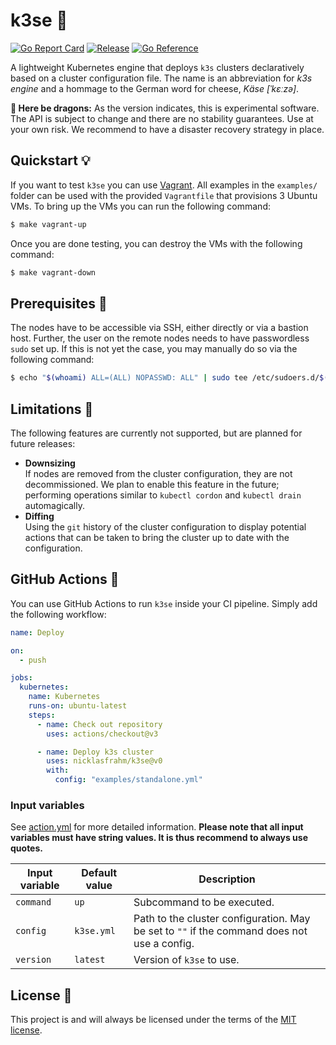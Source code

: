 # k3se 🧀

[![Go Report Card](https://goreportcard.com/badge/github.com/nicklasfrahm/k3se?style=flat-square)](https://goreportcard.com/report/github.com/nicklasfrahm/k3se)
[![Release](https://img.shields.io/github/release/nicklasfrahm/k3se.svg?style=flat-square)](https://github.com/nicklasfrahm/k3se/releases/latest)
[![Go Reference](https://img.shields.io/badge/Go-reference-informational.svg?style=flat-square)](https://pkg.go.dev/github.com/nicklasfrahm/k3se)

A lightweight Kubernetes engine that deploys `k3s` clusters declaratively based on a cluster configuration file. The name is an abbreviation for _k3s engine_ and a hommage to the German word for cheese, _Käse [ˈkɛːzə]_.

**🐉 Here be dragons:** As the version indicates, this is experimental software. The API is subject to change and there are no stability guarantees. Use at your own risk. We recommend to have a disaster recovery strategy in place.

## Quickstart 💡

If you want to test `k3se` you can use [Vagrant][website-vagrant]. All examples in the `examples/` folder can be used with the provided `Vagrantfile` that provisions 3 Ubuntu VMs. To bring up the VMs you can run the following command:

```bash
$ make vagrant-up
```

Once you are done testing, you can destroy the VMs with the following command:

```bash
$ make vagrant-down
```

## Prerequisites 📝

The nodes have to be accessible via SSH, either directly or via a bastion host. Further, the user on the remote nodes needs to have passwordless `sudo` set up. If this is not yet the case, you may manually do so via the following command:

```bash
$ echo "$(whoami) ALL=(ALL) NOPASSWD: ALL" | sudo tee /etc/sudoers.d/$(whoami)
```

## Limitations 🚨

The following features are currently not supported, but are planned for future releases:

- **Downsizing**  
  If nodes are removed from the cluster configuration, they are not decommissioned. We plan to enable this feature in the future; performing operations similar to `kubectl cordon` and `kubectl drain` automagically.
- **Diffing**  
  Using the `git` history of the cluster configuration to display potential actions that can be taken to bring the cluster up to date with the configuration.

## GitHub Actions 🤖

You can use GitHub Actions to run `k3se` inside your CI pipeline. Simply add the following workflow:

```yaml
name: Deploy

on:
  - push

jobs:
  kubernetes:
    name: Kubernetes
    runs-on: ubuntu-latest
    steps:
      - name: Check out repository
        uses: actions/checkout@v3

      - name: Deploy k3s cluster
        uses: nicklasfrahm/k3se@v0
        with:
          config: "examples/standalone.yml"
```

### Input variables

See [action.yml](./action.yml) for more detailed information. **Please note that all input variables must have string values. It is thus recommend to always use quotes.**

| Input variable | Default value | Description                                                                                 |
| -------------- | ------------- | ------------------------------------------------------------------------------------------- |
| `command`      | `up`          | Subcommand to be executed.                                                                  |
| `config`       | `k3se.yml`    | Path to the cluster configuration. May be set to `""` if the command does not use a config. |
| `version`      | `latest`      | Version of `k3se` to use.                                                                   |

## License 📄

This project is and will always be licensed under the terms of the [MIT license][file-license].

[file-license]: https://www.apache.org/licenses/LICENSE-2.0
[website-vagrant]: https://vagrantup.com
